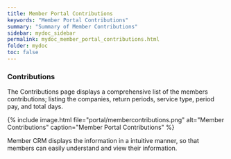 ```yaml
---
title: Member Portal Contributions
keywords: "Member Portal Contributions"
summary: "Summary of Member Contributions"
sidebar: mydoc_sidebar
permalink: mydoc_member_portal_contributions.html
folder: mydoc
toc: false
---
```


### Contributions

The Contributions page displays a comprehensive list of the members contributions; listing the companies, return periods, service type, period pay, and total days.

{% include image.html file="portal/membercontributions.png" alt="Member Contributions" caption="Member Portal Contributions" %}

Member CRM displays the information in a intuitive manner, so that members can easily understand and view their information.
